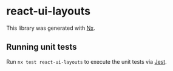 # react-ui-layouts

This library was generated with [Nx](https://nx.dev).

## Running unit tests

Run `nx test react-ui-layouts` to execute the unit tests via [Jest](https://jestjs.io).
